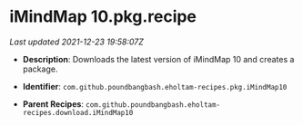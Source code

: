 # iMindMap 10.pkg.recipe

_Last updated 2021-12-23 19:58:07Z_

- **Description**: Downloads the latest version of iMindMap 10 and creates a package.

- **Identifier**: `com.github.poundbangbash.eholtam-recipes.pkg.iMindMap10`

- **Parent Recipes**: `com.github.poundbangbash.eholtam-recipes.download.iMindMap10`